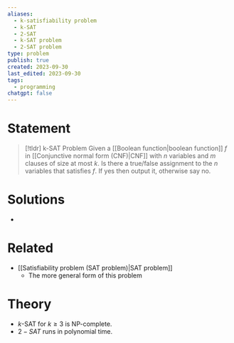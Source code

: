 ```yaml
---
aliases:
  - k-satisfiability problem
  - k-SAT
  - 2-SAT
  - k-SAT problem
  - 2-SAT problem
type: problem
publish: true
created: 2023-09-30
last_edited: 2023-09-30
tags:
  - programming
chatgpt: false
---
```

# Statement

>[!tldr] k-SAT Problem
>Given a [[Boolean function|boolean function]] $f$ in [[Conjunctive normal form (CNF)|CNF]] with $n$ variables and $m$ clauses of size at most $k$. Is there a true/false assignment to the $n$ variables that satisfies $f$. If yes then output it, otherwise say no.

# Solutions
 - 

# Related
- [[Satisfiability problem (SAT problem)|SAT problem]]
	- The more general form of this problem

# Theory
- $k$-SAT for $k \geq 3$ is NP-complete.
- $2-SAT$ runs in polynomial time.